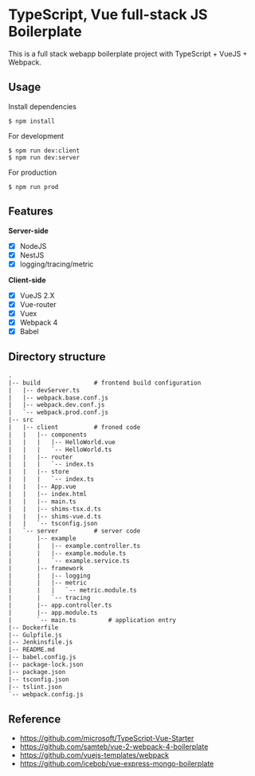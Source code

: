 # TypeScript, Vue full-stack JS Boilerplate

This is a full stack webapp boilerplate project with TypeScript + VueJS + Webpack.

## Usage
Install dependencies
```shell
$ npm install
```
For development

```shell
$ npm run dev:client
$ npm run dev:server
```

For production

```shell
$ npm run prod
```

## Features
**Server-side**

* [x] NodeJS
* [x] NestJS
* [x] logging/tracing/metric

**Client-side**
* [x] VueJS 2.X
* [x] Vue-router
* [x] Vuex
* [x] Webpack 4
* [x] Babel

## Directory structure
```txt
.
|-- build               # frontend build configuration
|   |-- devServer.ts
|   |-- webpack.base.conf.js
|   |-- webpack.dev.conf.js
|   `-- webpack.prod.conf.js
|-- src
|   |-- client          # froned code
|   |   |-- components
|   |   |   |-- HelloWorld.vue
|   |   |   `-- HelloWorld.ts
|   |   |-- router
|   |   |   `-- index.ts
|   |   |-- store
|   |   |   `-- index.ts
|   |   |-- App.vue
|   |   |-- index.html
|   |   |-- main.ts
|   |   |-- shims-tsx.d.ts
|   |   |-- shims-vue.d.ts
|   |   `-- tsconfig.json
|   `-- server          # server code
|       |-- example
|       |   |-- example.controller.ts
|       |   |-- example.module.ts
|       |   `-- example.service.ts
|       |-- framework
|       |   |-- logging
|       |   |-- metric
|       |   |   `-- metric.module.ts
|       |   `-- tracing
|       |-- app.controller.ts
|       |-- app.module.ts
|       `-- main.ts         # application entry
|-- Dockerfile
|-- Gulpfile.js
|-- Jenkinsfile.js
|-- README.md
|-- babel.config.js
|-- package-lock.json
|-- package.json
|-- tsconfig.json
|-- tslint.json
`-- webpack.config.js
```

## Reference
- https://github.com/microsoft/TypeScript-Vue-Starter
- https://github.com/samteb/vue-2-webpack-4-boilerplate
- https://github.com/vuejs-templates/webpack
- https://github.com/icebob/vue-express-mongo-boilerplate
